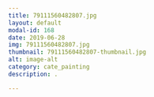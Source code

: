 ```yaml
---
title: 79111560482807.jpg
layout: default
modal-id: 168
date: 2019-06-28
img: 79111560482807.jpg
thumbnail: 79111560482807-thumbnail.jpg
alt: image-alt
category: cate_painting
description: .

---
```

